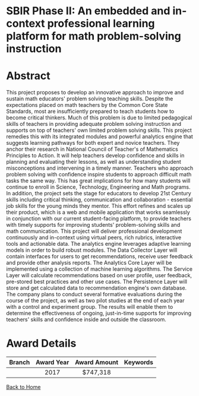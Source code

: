 
SBIR Phase II: An embedded and in-context professional learning platform for math problem-solving instruction
=============================================================================================================

# Abstract


This project proposes to develop an innovative approach to improve and sustain math educators' problem solving teaching skills. Despite the expectations placed on math teachers by the Common Core State Standards, most are insufficiently prepared to teach students how to become critical thinkers. Much of this problem is due to limited pedagogical skills of teachers in providing adequate problem solving instruction and supports on top of teachers' own limited problem solving skills. This project remedies this with its integrated modules and powerful analytics engine that suggests learning pathways for both expert and novice teachers. They anchor their research in National Council of Teacher's of Mathematics Principles to Action. It will help teachers develop confidence and skills in planning and evaluating their lessons, as well as understanding student misconceptions and intervening in a timely manner. Teachers who approach problem solving with confidence inspire students to approach difficult math tasks the same way. This has great implications for how many students will continue to enroll in Science, Technology, Engineering and Math programs. In addition, the project sets the stage for educators to develop 21st Century skills including critical thinking, communication and collaboration - essential job skills for the young minds they mentor. This effort refines and scales up their product, which is a web and mobile application that works seamlessly in conjunction with our current student-facing platform, to provide teachers with timely supports for improving students' problem-solving skills and math communication. This project will deliver professional development continuously and in-context using virtual peers, rich rubrics, interactive tools and actionable data. The analytics engine leverages adaptive learning models in order to build robust modules. The Data Collector Layer will contain interfaces for users to get recommendations, receive user feedback and provide other analysis reports. The Analytics Core Layer will be implemented using a collection of machine learning algorithms. The Service Layer will calculate recommendations based on user profile, user feedback, pre-stored best practices and other use cases. The Persistence Layer will store and get calculated data to recommendation engine's own database. The company plans to conduct several formative evaluations during the course of the project, as well as two pilot studies at the end of each year with a control and experiment group. The results will enable them to determine the effectiveness of ongoing, just-in-time supports for improving teachers' skills and confidence inside and outside the classroom.  

# Award Details

|Branch|Award Year|Award Amount|Keywords|
| :---: | :---: | :---: | :---: |
||2017|$747,318||
  
  


[Back to Home](https://github.com/chrischow/dod_sbir_awards/JT/#291)